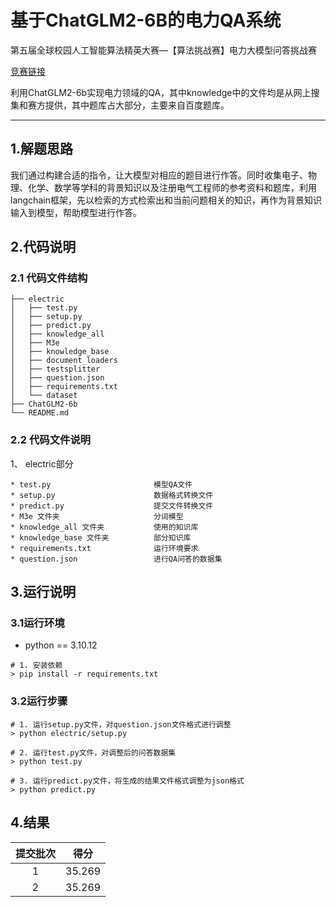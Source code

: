 # 基于ChatGLM2-6B的电力QA系统
第五届全球校园人工智能算法精英大赛—【算法挑战赛】电力大模型问答挑战赛

[竞赛链接](http://bdc.saikr.com/vse/48006)

利用ChatGLM2-6b实现电力领域的QA，其中knowledge中的文件均是从网上搜集和赛方提供，其中题库占大部分，主要来自百度题库。

------

## 1.解题思路

我们通过构建合适的指令，让大模型对相应的题目进行作答。同时收集电子、物理、化学、数学等学科的背景知识以及注册电气工程师的参考资料和题库，利用langchain框架，先以检索的方式检索出和当前问题相关的知识，再作为背景知识输入到模型，帮助模型进行作答。

## 2.代码说明

### 2.1 代码文件结构
```
├── electric
│   ├── test.py
│   ├── setup.py
│   ├── predict.py
│   ├── knowledge_all
│   ├── M3e
│   ├── knowledge_base
│   ├── document_loaders
│   ├── testsplitter
│   ├── question.json
│   ├── requirements.txt
│   └── dataset
├── ChatGLM2-6b
└── README.md
```

### 2.2 代码文件说明

1、 electric部分  
``` 
* test.py                       模型QA文件   
* setup.py                      数据格式转换文件   
* predict.py                    提交文件转换文件    
* M3e 文件夹                     分词模型
* knowledge_all 文件夹           使用的知识库
* knowledge_base 文件夹          部分知识库
* requirements.txt              运行环境要求    
* question.json                 进行QA问答的数据集          
```

## 3.运行说明

### 3.1运行环境

* python == 3.10.12
```
# 1. 安装依赖
> pip install -r requirements.txt
```

### 3.2运行步骤
```
# 1. 运行setup.py文件，对question.json文件格式进行调整
> python electric/setup.py

# 2. 运行test.py文件，对调整后的问答数据集
> python test.py

# 3. 运行predict.py文件，将生成的结果文件格式调整为json格式
> python predict.py
```

## 4.结果

<div align=center>

| 提交批次 | 得分 |
| :----:| :----: |
| 1 | 35.269 |
| 2 | 35.269 |

</div>
